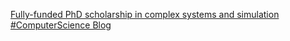 [Fully-funded PhD scholarship in complex systems and simulation   #ComputerScience Blog](https://qi.tc/qi/119251)